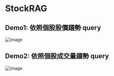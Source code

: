 # StockRAG

## Demo1: 依照個股股價趨勢 query
![image](https://github.com/user-attachments/assets/a3d314e1-f8b7-465a-a92a-ff9250ebb4c0)

## Demo2: 依照個股成交量趨勢 query
![image](https://github.com/user-attachments/assets/46ec57fe-4c7d-43a4-84a0-ebda91a1772b)

